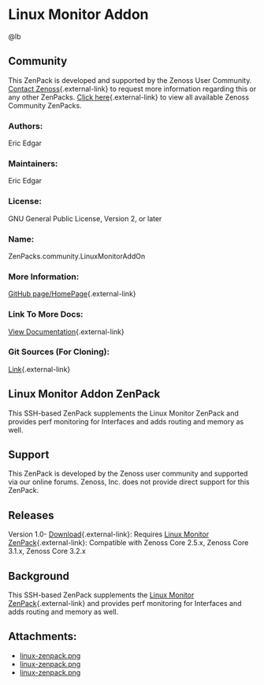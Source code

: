 # Linux Monitor Addon

@lb[](img/zenpack-linux-zenpack.png)

## Community

This ZenPack is developed and supported by the Zenoss User Community.
[Contact Zenoss](https://tryit.zenoss.com/zenpack-contact/){.external-link} to
request more information regarding this or any other ZenPacks. [Click here](https://zenoss.com/product/zenpacks?f%5B0%5D=im_field_zenpack_category:1021){.external-link} to
view all available Zenoss Community ZenPacks.

### Authors:

Eric Edgar

### Maintainers:

Eric Edgar

### License:

GNU General Public License, Version 2, or later

### Name:

ZenPacks.community.LinuxMonitorAddOn

### More Information:

[GitHub page/HomePage](http://community.zenoss.org/docs/DOC-3493){.external-link}

### Link To More Docs:

[View Documentation](http://community.zenoss.org/docs/DOC-3493){.external-link}

### Git Sources (For Cloning):

[Link](https://github.com/zenoss/ZenPacks.community.LinuxMonitorAddOn.git){.external-link}

## Linux Monitor Addon ZenPack

This SSH-based ZenPack supplements the Linux Monitor ZenPack and
provides perf monitoring for Interfaces and adds routing and memory as
well.

## Support

This ZenPack is developed by the Zenoss user community and supported via
our online forums. Zenoss, Inc. does not provide direct support for this
ZenPack.

## Releases

Version 1.0- [Download](https://storage.googleapis.com/zenpacks/ZenPacks.community.LinuxMonitorAddOn/1.0/ZenPacks.community.LinuxMonitorAddOn-1.0.egg){.external-link}:   Requires [Linux Monitor ZenPack](https://help.zenoss.com/display/in/Linux+Monitor "ZenPack:Linux Monitor"){.external-link}:   Compatible with Zenoss Core 2.5.x, Zenoss Core 3.1.x, Zenoss Core
    3.2.x

## Background

This SSH-based ZenPack supplements the [Linux Monitor ZenPack](https://help.zenoss.com/display/in/Linux+Monitor "ZenPack:Linux Monitor"){.external-link}
and provides perf monitoring for Interfaces and adds routing and memory
as well.

## Attachments:

-   [linux-zenpack.png](img/zenpack-linux-zenpack.png)
-   [linux-zenpack.png](img/zenpack-linux-zenpack.png)
-   [linux-zenpack.png](img/zenpack-linux-zenpack.png)

